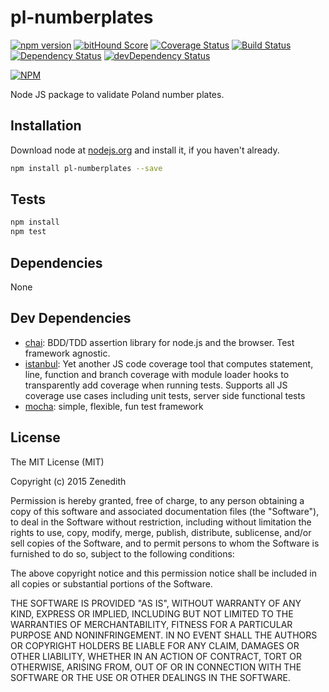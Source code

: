 # pl-numberplates
[![npm version](https://badge.fury.io/js/pl-numberplates.svg)](http://badge.fury.io/js/pl-numberplates)
[![bitHound Score](https://www.bithound.io/github/Zenedith/npm-pl-numberplates/badges/score.svg)](https://www.bithound.io/github/Zenedith/npm-pl-numberplates)
[![Coverage Status](https://coveralls.io/repos/Zenedith/npm-pl-numberplates/badge.svg?branch=master)](https://coveralls.io/r/Zenedith/npm-pl-numberplates?branch=master)
[![Build Status](https://travis-ci.org/Zenedith/npm-pl-numberplates.svg?branch=master)](https://travis-ci.org/Zenedith/npm-pl-numberplates)
[![Dependency Status](https://david-dm.org/Zenedith/npm-pl-numberplates.svg)](https://david-dm.org/Zenedith/npm-pl-numberplates)
[![devDependency Status](https://david-dm.org/Zenedith/npm-pl-numberplates/dev-status.svg)](https://david-dm.org/Zenedith/npm-pl-numberplates#info=devDependencies)

[![NPM](https://nodei.co/npm/pl-numberplates.png?downloads=true&stars=true)](https://nodei.co/npm/pl-numberplates/)

Node JS package to validate Poland number plates.

## Installation

Download node at [nodejs.org](http://nodejs.org) and install it, if you haven't already.

```sh
npm install pl-numberplates --save
```


## Tests

```sh
npm install
npm test
```

## Dependencies

None

## Dev Dependencies

- [chai](https://github.com/chaijs/chai): BDD/TDD assertion library for node.js and the browser. Test framework agnostic.
- [istanbul](https://github.com/gotwarlost/istanbul): Yet another JS code coverage tool that computes statement, line, function and branch coverage with module loader hooks to transparently add coverage when running tests. Supports all JS coverage use cases including unit tests, server side functional tests
- [mocha](https://github.com/mochajs/mocha): simple, flexible, fun test framework


## License
The MIT License (MIT)

Copyright (c) 2015 Zenedith

Permission is hereby granted, free of charge, to any person obtaining a copy
of this software and associated documentation files (the "Software"), to deal
in the Software without restriction, including without limitation the rights
to use, copy, modify, merge, publish, distribute, sublicense, and/or sell
copies of the Software, and to permit persons to whom the Software is
furnished to do so, subject to the following conditions:

The above copyright notice and this permission notice shall be included in all
copies or substantial portions of the Software.

THE SOFTWARE IS PROVIDED "AS IS", WITHOUT WARRANTY OF ANY KIND, EXPRESS OR
IMPLIED, INCLUDING BUT NOT LIMITED TO THE WARRANTIES OF MERCHANTABILITY,
FITNESS FOR A PARTICULAR PURPOSE AND NONINFRINGEMENT. IN NO EVENT SHALL THE
AUTHORS OR COPYRIGHT HOLDERS BE LIABLE FOR ANY CLAIM, DAMAGES OR OTHER
LIABILITY, WHETHER IN AN ACTION OF CONTRACT, TORT OR OTHERWISE, ARISING FROM,
OUT OF OR IN CONNECTION WITH THE SOFTWARE OR THE USE OR OTHER DEALINGS IN THE
SOFTWARE.